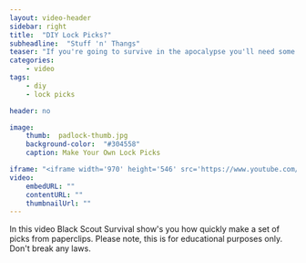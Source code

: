 ```yaml
---
layout: video-header
sidebar: right
title:  "DIY Lock Picks?"
subheadline:  "Stuff 'n' Thangs"
teaser: "If you're going to survive in the apocalypse you'll need some skills and tools."
categories:
    - video
tags:
    - diy
    - lock picks

header: no

image:
    thumb:  padlock-thumb.jpg
    background-color:  "#304558"
    caption: Make Your Own Lock Picks

iframe: "<iframe width='970' height='546' src='https://www.youtube.com/embed/ttHclcJZex4' frameborder='0' allowfullscreen></iframe>"
video:
    embedURL: ""
    contentURL: ""
    thumbnailUrl: ""    
---
```


In this video Black Scout Survival show's you how quickly make a set of picks from paperclips. 
Please note, this is for educational purposes only. Don't break any laws.

